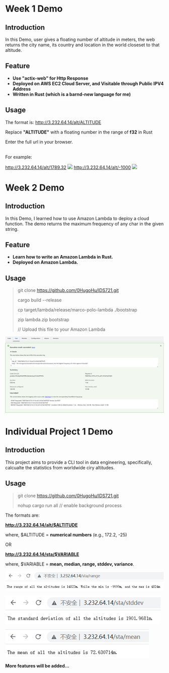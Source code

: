 # Week 1 Demo
## Introduction

In this Demo, user gives a floating number of altitude in meters, the web returns the city name, its country and location in the world closeset to that altitude.

## Feature
- **Use "actix-web" for Http Response**
- **Deployed on AWS EC2 Cloud Server, and Visitable through Public IPV4 Address**
- **Written in Rust (which is a barnd-new language for me)**

## Usage
The format is: http://3.232.64.14/alt/ALTITUDE

Replace **"ALTITUDE"** with a floating number in the range of **f32** in Rust

Enter the full url in your browser.

<br />
For example:

http://3.232.64.14/alt/1789.32
![](https://s1.ax1x.com/2023/01/24/pSYt7LD.png)
http://3.232.64.14/alt/-1000
![](https://s1.ax1x.com/2023/01/24/pSYtbee.png)


# Week 2 Demo
## Introduction

In this Demo, I learned how to use Amazon Lambda to deploy a cloud function. The demo returns the maximum frequency of any char in the given string.

## Feature
- **Learn how to write an Amazon Lambda in Rust.**
- **Deployed on Amazon Lambda.**

## Usage
> git clone https://github.com/0HugoHu/IDS721.git
> 
> cargo build --release
> 
> cp target/lambda/release/marco-polo-lambda ./bootstrap
> 
> zip lambda.zip bootstrap
> 
> // Upload this file to your Amazon Lambda
> 

![](/images/demo2.png)



# Individual Project 1 Demo
## Introduction

This project aims to provide a CLI tool in data engineering, specifically, calcualte the statistics from worldwide ciry altitudes. 

## Usage
> git clone https://github.com/0HugoHu/IDS721.git
> 
> nohup cargo run all // enable background process
> 

The formats are:

**http://3.232.64.14/alt/$ALTITUDE**

where, $ALTITUDE = **numerical numbers** (e.g., 172.2, -25)

OR

**http://3.232.64.14/sta/$VARIABLE**

where, $VARIABLE = **mean, median, range, stddev, variance**.

![](/images/indi1.png)

![](/images/indi2.png)

![](/images/indi3.png)



**More features will be added...**


